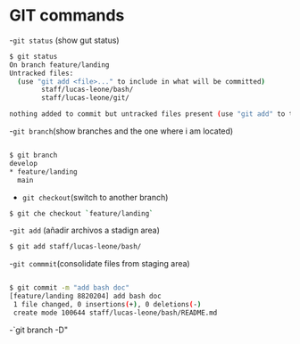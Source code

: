 # GIT  commands

-`git status` (show gut status)

```sh
$ git status 
On branch feature/landing
Untracked files:
  (use "git add <file>..." to include in what will be committed)
        staff/lucas-leone/bash/
        staff/lucas-leone/git/

nothing added to commit but untracked files present (use "git add" to track)
```

-`git branch`(show branches and the one where i am located)

``` sh

$ git branch
develop
* feature/landing
  main
```

- `git checkout`(switch  to another branch)
```sh
$ git che checkout `feature/landing`

```

-`git add` (añadir archivos a stadign area)

``` sh
$ git add staff/lucas-leone/bash/
```

-`git commmit`(consolidate files from staging area)

``` sh

$ git commit -m "add bash doc"
[feature/landing 8820204] add bash doc
 1 file changed, 0 insertions(+), 0 deletions(-)
 create mode 100644 staff/lucas-leone/bash/README.md

```

-`git branch -D" 